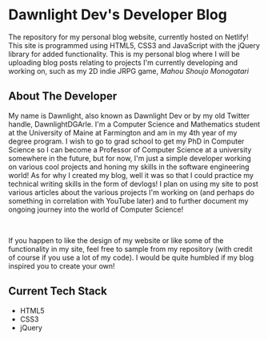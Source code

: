 # Dawnlight Dev's Developer Blog

The repository for my personal blog website, currently hosted on Netlify! This site is programmed using HTML5, CSS3 and JavaScript with the jQuery library for added functionality. This is my personal blog where I will be uploading blog posts relating to projects I'm currently developing and working on, such as my 2D indie JRPG game, <i>Mahou Shoujo Monogatari</i>

## About The Developer
My name is Dawnlight, also known as Dawnlight Dev or by my old Twitter handle, DawnlightDGArle. I'm a Computer Science and Mathematics student at the University of Maine at Farmington and am in my 4th year of my degree program. I wish to go to grad school to get my PhD in Computer Science so I can become a Professor of Computer Science at a university somewhere in the future, but for now, I'm just a simple developer working on various cool projects and honing my skills in the software engineering world! As for why I created my blog, well it was so that I could practice my technical writing skills in the form of devlogs! I plan on using my site to post various articles about the various projects I'm working on (and perhaps do something in correlation with YouTube later) and to further document my ongoing journey into the world of Computer Science!

<br>

If you happen to like the design of my website or like some of the functionality in my site, feel free to sample from my repository (with credit of course if you use a lot of my code). I would be quite humbled if my blog inspired you to create your own!

## Current Tech Stack
<ul>
<li> HTML5 </li>
<li> CSS3 </li>
<li> jQuery </li>
